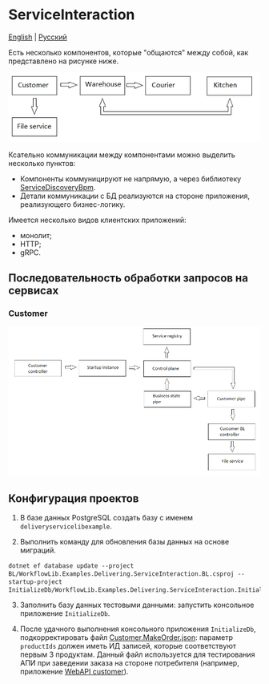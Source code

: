 # ServiceInteraction

[English](README.md) | [Русский](README.ru.md)

Есть несколько компонентов, которые "общаются" между собой, как представлено на рисунке ниже.

![ServiceInteraction](../../docs/img/examples/ServiceInteraction.png)

Ксательно коммуникации между компонентами можно выделить несколько пунктов:
- Компоненты коммуницируют не напрямую, а через библиотеку [ServiceDiscoveryBpm](../../../src/ServiceDiscoveryBpm/README.ru.md).
- Детали коммуникации с БД реализуются на стороне приложения, реализующего бизнес-логику.

Имеется несколько видов клиентских приложений:
- монолит;
- HTTP;
- gRPC.

## Последовательность обработки запросов на сервисах

### Customer

![ServiceInteraction_CustomerService](../../docs/img/examples/ServiceInteraction_CustomerService.png)

## Конфигурация проектов

1. В базе данных PostgreSQL создать базу с именем `deliveryservicelibexample`.

2. Выполнить команду для обновления базы данных на основе миграций.

```
dotnet ef database update --project BL/WorkflowLib.Examples.Delivering.ServiceInteraction.BL.csproj --startup-project InitializeDb/WorkflowLib.Examples.Delivering.ServiceInteraction.InitializeDb.csproj
```

3. Заполнить базу данных тестовыми данными: запустить консольное приложение `InitializeDb`.

4. После удачного выполнения консольного приложения `InitializeDb`, подкорректировать файл [Customer.MakeOrder.json](JsonRequestTemplates\Customer.MakeOrder.json): параметр `productIds` должен иметь ИД записей, которые соответствуют первым 3 продуктам. Данный файл используется для тестирования АПИ при заведении заказа на стороне потребителя (например, приложение [WebAPI customer](Webapi/customer/README.ru.md)).
